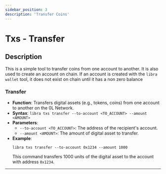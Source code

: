 ```yaml
---
sidebar_position: 3
description: 'Transfer Coins'
---
```


# Txs - Transfer



## Description
This is a simple tool to transfer coins from one account to another. It is also used to create an account on chain. If an account is created with the `libra wallet` tool, it does not exist on chain until it has a non zero balance


### Transfer 
- **Function**: Transfers digital assets (e.g., tokens, coins) from one account to another on the 0L Network.
- **Syntax**: `libra txs transfer --to-account <TO_ACCOUNT> --amount <AMOUNT>`
- **Parameters**:
  - `--to-account <TO_ACCOUNT>`: The address of the recipient's account.
  - `--amount <AMOUNT>`: The amount of digital asset to transfer.
- **Example**:
  ```
  libra txs transfer --to-account 0x1234 --amount 1000
  ```
  This command transfers 1000 units of the digital asset to the account with address `0x1234`.

---
